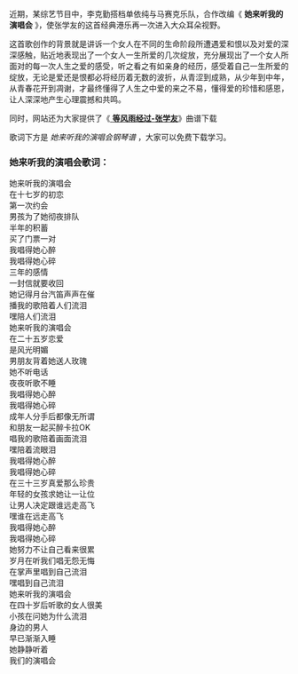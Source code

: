 

近期，某综艺节目中，李克勤搭档单依纯与马赛克乐队，合作改编《 **她来听我的演唱会** 》，使张学友的这首经典港乐再一次进入大众耳朵视野。

这首歌创作的背景就是讲诉一个女人在不同的生命阶段所遭遇爱和恨以及对爱的深深感触，贴近地表现出了一个女人一生所爱的几次绽放，充分展现出了一个女人所面对的每一次人生之爱的感受，听之看之有如亲身的经历，感受着自己一生所爱的绽放，无论是爱还是恨都必将经历着无数的波折，从青涩到成熟，从少年到中年，从青春花开到凋谢，才最终懂得了人生之中爱的来之不易，懂得爱的珍惜和感恩，让人深深地产生心理震撼和共鸣。

同时，网站还为大家提供了《[ **等风雨经过-张学友**](Music-11292.html "等风雨经过-张学友")》曲谱下载

歌词下方是 _她来听我的演唱会钢琴谱_ ，大家可以免费下载学习。

### 她来听我的演唱会歌词：

她来听我的演唱会  
在十七岁的初恋  
第一次约会  
男孩为了她彻夜排队  
半年的积蓄  
买了门票一对  
我唱得她心醉  
我唱得她心碎  
三年的感情  
一封信就要收回  
她记得月台汽笛声声在催  
播我的歌陪着人们流泪  
嘿陪人们流泪  
她来听我的演唱会  
在二十五岁恋爱  
是风光明媚  
男朋友背着她送人玫瑰  
她不听电话  
夜夜听歌不睡  
我唱得她心醉  
我唱得她心碎  
成年人分手后都像无所谓  
和朋友一起买醉卡拉OK  
唱我的歌陪着画面流泪  
嘿陪着流眼泪  
我唱得她心醉  
我唱得她心碎  
在三十三岁真爱那么珍贵  
年轻的女孩求她让一让位  
让男人决定跟谁远走高飞  
嘿谁在远走高飞  
我唱得她心醉  
我唱得她心碎  
她努力不让自己看来很累  
岁月在听我们唱无怨无悔  
在掌声里唱到自己流泪  
嘿唱到自己流泪  
她来听我的演唱会  
在四十岁后听歌的女人很美  
小孩在问她为什么流泪  
身边的男人  
早已渐渐入睡  
她静静听着  
我们的演唱会

